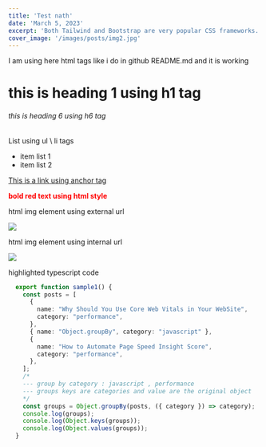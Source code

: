```yaml
---
title: 'Test nath'
date: 'March 5, 2023'
excerpt: 'Both Tailwind and Bootstrap are very popular CSS frameworks. In this article, we will compare them'
cover_image: '/images/posts/img2.jpg'
---
```

I am using here html tags like i do in github README.md and it is working

<h1>this is heading 1 using h1 tag</h1>

<h6>this is heading 6  using h6 tag</h6>

List using ul \ li tags

<ul>
<li>item list 1</li>
<li>item list 2</li>
</ul>


<a href='https://nathankrasney.com'>This is a link using anchor tag</a>

<p style='color:red;font-weight:bold'>bold red text using html style</p>

<p>html img element using external url</p>
<img src='https://cdn.pixabay.com/photo/2023/10/20/03/36/mushrooms-8328101_960_720.jpg'/>


<p>html img element using internal url</p>
<img src='/images/posts/img1.jpg'/>

<p>highlighted typescript code</p>

```typescript
  export function sample1() {
    const posts = [
      {
        name: "Why Should You Use Core Web Vitals in Your WebSite",
        category: "performance",
      },
      { name: "Object.groupBy", category: "javascript" },
      {
        name: "How to Automate Page Speed Insight Score",
        category: "performance",
      },
    ];
    /*
    --- group by category : javascript , performance
    --- groups keys are categories and value are the original object
    */
    const groups = Object.groupBy(posts, ({ category }) => category);
    console.log(groups);
    console.log(Object.keys(groups));
    console.log(Object.values(groups));
  }
```